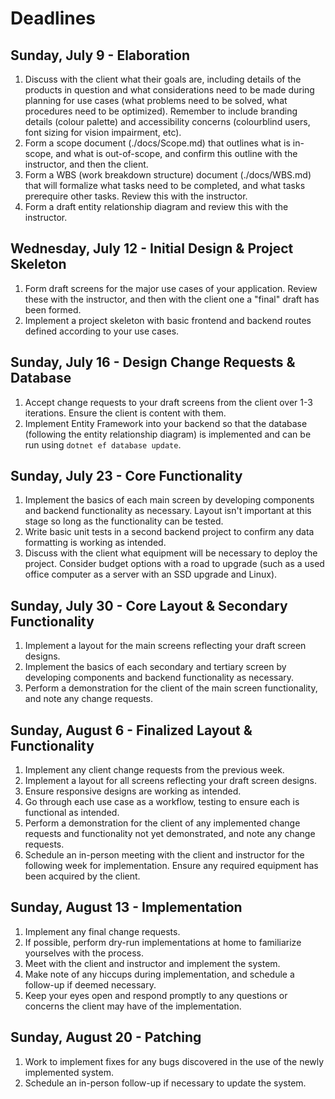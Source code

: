 # Deadlines

## Sunday, July 9 - Elaboration

1. Discuss with the client what their goals are, including details of the products in question and what considerations need to be made during planning for use cases (what problems need to be solved, what procedures need to be optimized). Remember to include branding details (colour palette) and accessibility concerns (colourblind users, font sizing for vision impairment, etc).
2. Form a scope document (./docs/Scope.md) that outlines what is in-scope, and what is out-of-scope, and confirm this outline with the instructor, and then the client.
3. Form a WBS (work breakdown structure) document (./docs/WBS.md) that will formalize what tasks need to be completed, and what tasks prerequire other tasks. Review this with the instructor.
4. Form a draft entity relationship diagram and review this with the instructor.

## Wednesday, July 12 - Initial Design & Project Skeleton

1. Form draft screens for the major use cases of your application. Review these with the instructor, and then with the client one a "final" draft has been formed.
2. Implement a project skeleton with basic frontend and backend routes defined according to your use cases.

## Sunday, July 16 - Design Change Requests & Database

1. Accept change requests to your draft screens from the client over 1-3 iterations. Ensure the client is content with them.
2. Implement Entity Framework into your backend so that the database (following the entity relationship diagram) is implemented and can be run using `dotnet ef database update`.

## Sunday, July 23 - Core Functionality

1. Implement the basics of each main screen by developing components and backend functionality as necessary. Layout isn't important at this stage so long as the functionality can be tested.
2. Write basic unit tests in a second backend project to confirm any data formatting is working as intended.
3. Discuss with the client what equipment will be necessary to deploy the project. Consider budget options with a road to upgrade (such as a used office computer as a server with an SSD upgrade and Linux).

## Sunday, July 30 - Core Layout & Secondary Functionality

1. Implement a layout for the main screens reflecting your draft screen designs.
2. Implement the basics of each secondary and tertiary screen by developing components and backend functionality as necessary.
3. Perform a demonstration for the client of the main screen functionality, and note any change requests.

## Sunday, August 6 - Finalized Layout & Functionality

1. Implement any client change requests from the previous week.
2. Implement a layout for all screens reflecting your draft screen designs.
3. Ensure responsive designs are working as intended.
4. Go through each use case as a workflow, testing to ensure each is functional as intended.
5. Perform a demonstration for the client of any implemented change requests and functionality not yet demonstrated, and note any change requests.
6. Schedule an in-person meeting with the client and instructor for the following week for implementation. Ensure any required equipment has been acquired by the client.

## Sunday, August 13 - Implementation

1. Implement any final change requests.
2. If possible, perform dry-run implementations at home to familiarize yourselves with the process.
3. Meet with the client and instructor and implement the system.
4. Make note of any hiccups during implementation, and schedule a follow-up if deemed necessary.
5. Keep your eyes open and respond promptly to any questions or concerns the client may have of the implementation.

## Sunday, August 20 - Patching

1. Work to implement fixes for any bugs discovered in the use of the newly implemented system.
2. Schedule an in-person follow-up if necessary to update the system.
